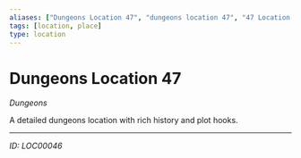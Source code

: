 ```yaml
---
aliases: ["Dungeons Location 47", "dungeons location 47", "47 Location Dungeons"]
tags: [location, place]
type: location
---
```


# Dungeons Location 47

*Dungeons*

A detailed dungeons location with rich history and plot hooks.

---
*ID: LOC00046*